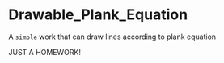 # Drawable_Plank_Equation
A `simple` work that can draw lines according to plank equation
</p>
JUST A HOMEWORK!
